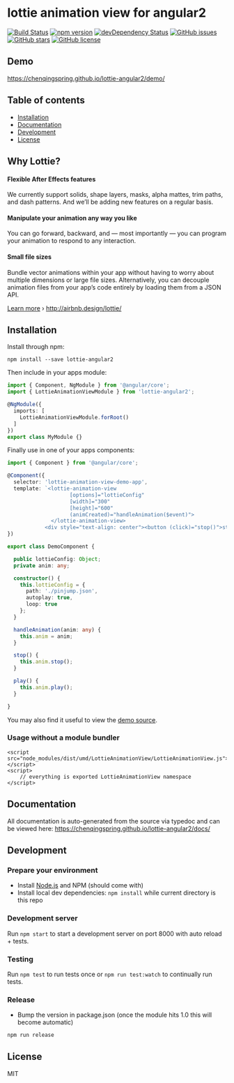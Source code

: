 # lottie animation view for angular2
[![Build Status](https://travis-ci.org/chenqingspring/lottie-angular2.svg?branch=master)](https://travis-ci.org/chenqingspring/lottie-angular2)
[![npm version](https://badge.fury.io/js/lottie-angular2.svg)](http://badge.fury.io/js/lottie-angular2)
[![devDependency Status](https://david-dm.org/chenqingspring/lottie-angular2/dev-status.svg)](https://david-dm.org/chenqingspring/lottie-angular2?type=dev)
[![GitHub issues](https://img.shields.io/github/issues/chenqingspring/lottie-angular2.svg)](https://github.com/chenqingspring/lottie-angular2/issues)
[![GitHub stars](https://img.shields.io/github/stars/chenqingspring/lottie-angular2.svg)](https://github.com/chenqingspring/lottie-angular2/stargazers)
[![GitHub license](https://img.shields.io/badge/license-MIT-blue.svg)](https://raw.githubusercontent.com/chenqingspring/lottie-angular2/master/LICENSE)

## Demo
https://chenqingspring.github.io/lottie-angular2/demo/

## Table of contents

- [Installation](#installation)
- [Documentation](#documentation)
- [Development](#development)
- [License](#license)

## Why Lottie?

#### Flexible After Effects features
We currently support solids, shape layers, masks, alpha mattes, trim paths, and dash patterns. And we’ll be adding new features on a regular basis.

#### Manipulate your animation any way you like
You can go forward, backward, and — most importantly — you can program your animation to respond to any interaction.

#### Small file sizes
Bundle vector animations within your app without having to worry about multiple dimensions or large file sizes. Alternatively, you can decouple animation files from your app’s code entirely by loading them from a JSON API.

[Learn more](http://airbnb.design/introducing-lottie/) › http://airbnb.design/lottie/

## Installation

Install through npm:
```
npm install --save lottie-angular2
```

Then include in your apps module:

```typescript
import { Component, NgModule } from '@angular/core';
import { LottieAnimationViewModule } from 'lottie-angular2';

@NgModule({
  imports: [
    LottieAnimationViewModule.forRoot()
  ]
})
export class MyModule {}
```

Finally use in one of your apps components:
```typescript
import { Component } from '@angular/core';

@Component({
  selector: 'lottie-animation-view-demo-app',
  template: `<lottie-animation-view 
                    [options]="lottieConfig" 
                    [width]="300" 
                    [height]="600" 
                    (animCreated)="handleAnimation($event)">
              </lottie-animation-view>
            <div style="text-align: center"><button (click)="stop()">stop</button> <button (click)="play()">play</button></div>`
})

export class DemoComponent {

  public lottieConfig: Object;
  private anim: any;

  constructor() {
    this.lottieConfig = {
      path: './pinjump.json',
      autoplay: true,
      loop: true
    };
  }

  handleAnimation(anim: any) {
    this.anim = anim;
  }

  stop() {
    this.anim.stop();
  }

  play() {
    this.anim.play();
  }

}
```

You may also find it useful to view the [demo source](https://github.com/chenqingspring/lottie-angular2/blob/master/demo/demo.component.ts).

### Usage without a module bundler
```
<script src="node_modules/dist/umd/LottieAnimationView/LottieAnimationView.js"></script>
<script>
    // everything is exported LottieAnimationView namespace
</script>
```

## Documentation
All documentation is auto-generated from the source via typedoc and can be viewed here:
https://chenqingspring.github.io/lottie-angular2/docs/

## Development

### Prepare your environment
* Install [Node.js](http://nodejs.org/) and NPM (should come with)
* Install local dev dependencies: `npm install` while current directory is this repo

### Development server
Run `npm start` to start a development server on port 8000 with auto reload + tests.

### Testing
Run `npm test` to run tests once or `npm run test:watch` to continually run tests.

### Release
* Bump the version in package.json (once the module hits 1.0 this will become automatic)
```bash
npm run release
```

## License

MIT

